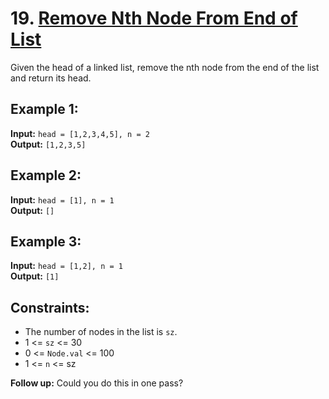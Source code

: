 # 19. [Remove Nth Node From End of List](https://leetcode.com/problems/remove-nth-node-from-end-of-list/description/)

Given the head of a linked list, remove the nth node from the end of the list and return its head.

## Example 1:
**Input:** `head = [1,2,3,4,5], n = 2`  
**Output:** `[1,2,3,5]`

## Example 2:
**Input:** `head = [1], n = 1`  
**Output:** `[]`

## Example 3:
**Input:** `head = [1,2], n = 1`  
**Output:** `[1]`

## Constraints:
- The number of nodes in the list is `sz`.
- 1 <= `sz` <= 30
- 0 <= `Node.val` <= 100
- 1 <= `n` <= sz

**Follow up:** Could you do this in one pass?
